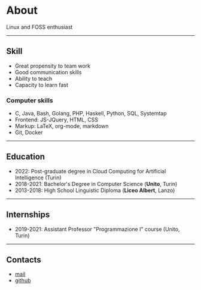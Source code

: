 # About


<!-- Currently studying computer science at Unito. -->

<!-- <img src="assets/portrait.jpg" width="150px"> -->
Linux and FOSS enthusiast

---

## Skill

- Great propensity to team work
- Good communication skills
- Ability to teach
- Capacity to learn fast

### Computer skills 

- C, Java, Bash, Golang, PHP, Haskell, Python, SQL, Systemtap
- Frontend: JS-JQuery, HTML, CSS
- Markup: LaTeX, org-mode, markdown
- Git, Docker

---

## Education

- 2022: Post-graduate degree in Cloud Computing for Artificial Intelligence (Turin)
- 2018-2021: Bachelor's Degree in Computer Science (**Unito**, Turin)
- 2013-2018: High School Linguistic Diploma (**Liceo Albert**, Lanzo)

---

## Internships

- 2019-2021: Assistant Professor "Programmazione I" course (Unito, Turin)

---

## Contacts

- [mail](mailto:fedeztk@tutanota.com)
- [github](https://github.com/fedeztk)
